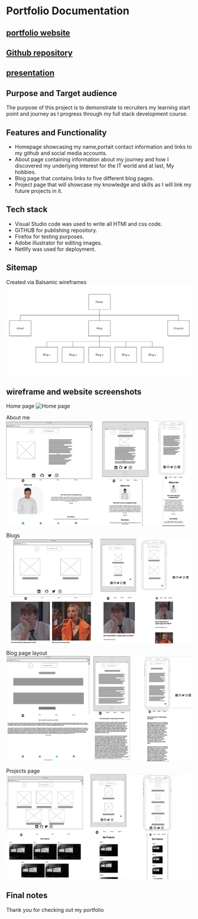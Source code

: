 # Portfolio Documentation

## [portfolio website](https://630ab8bea0b05a63227bbec6--animated-platypus-a7b351.netlify.app/index.html)

## [Github repository](https://github.com/Ayushc0d3s/AYUSHPARMAR_T1A2)
 
## [presentation](https://vimeo.com/743825176/8feafaf156) 

## Purpose and Target audience

The purpose of this project is to demonstrate to recruiters my learning start point and journey as I progress through my full stack development course.

## Features and Functionality

- Homepage showcasing my name,portait contact information and links to my github and social media accounts.
- About page containing information about my journey and how I discovered my underlying interest for the IT world and at last, My hobbies.
- Blog page that contains links to five different blog pages.
- Project page that will showcase my knowledge and skills as I will link my future projects in it.

## Tech stack

- Visual Studio code was used to write all HTMl and css code.
- GITHUB for publishing repository.
- Firefox for testing purposes.
- Adobe illustrator for editing images.
- Netlify was used for deployment.

## Sitemap

Created via Balsamic wireframes
![Cwebsite sitemap](images/sitemap.png)

## wireframe and website screenshots

Home page
![Home page](images/homepage-wf/ss.jpg)

About me
![about me page](images/aboutme.jpg)

Blogs
![Blogs page](images/blogs.JPG)

Blog page layout
![blog page layout](images/blogpage.JPG)

Projects page
![projects page](images/projects.JPG)

## Final notes

Thank you for checking out my portfolio
